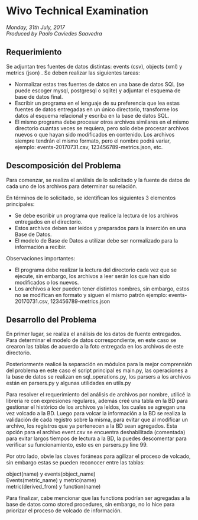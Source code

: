 # Wivo Technical Examination #
*Monday, 31th July, 2017*  
*Produced by Paolo Caviedes Saavedra*

## Requerimiento ##

Se adjuntan tres fuentes de datos distintas: events (csv), objects (xml) y metrics (json) . Se deben realizar las siguientes tareas:  
* Normalizar estas tres fuentes de datos en una base de datos SQL (se puede escoger mysql, postgresql o sqlite) y adjuntar el esquema de base de datos final.  
* Escribir un programa en el lenguaje de su preferencia que lea estas fuentes de datos entregadas en un único directorio, transforme los datos al esquema relacional y escriba en la base de datos SQL.  
* El mismo programa debe procesar otros archivos similares en el mismo directorio cuantas veces se requiera, pero solo debe procesar archivos nuevos o que hayan sido modificados en contenido. Los archivos siempre tendrán el mismo formato, pero el nombre podrá variar, ejemplo: events-20170731.csv, 123456789-metrics.json, etc.

## Descomposición del Problema ##

Para comenzar, se realiza el análisis de lo solicitado y la fuente de datos de cada uno de los archivos para determinar su relación. 

En términos de lo solicitado, se identifican los siguientes 3 elementos principales:  
* Se debe escribir un programa que realice la lectura de los archivos entregados en el directorio.  
* Estos archivos deben ser leídos y preparados para la inserción en una Base de Datos.  
* El modelo de Base de Datos a utilizar debe ser normalizado para la información a recibir.  

Observaciones importantes:  
* El programa debe realizar la lectura del directorio cada vez que se ejecute, sin embargo, los archivos a leer serán los que han sido modificados o los nuevos. 
* Los archivos a leer pueden tener distintos nombres, sin embargo, estos no se modifican en formato y siguen el mismo patrón ejemplo: events-20170731.csv, 123456789-metrics.json

## Desarrollo del Problema ##

En primer lugar, se realiza el análisis de los datos de fuente entregados. Para determinar el modelo de datos correspondiente, en este caso se crearon las tablas de acuerdo a la foto entregada en los archivos de este directorio. 

Posteriormente realicé la separación en módulos para la mejor comprensión del problema en este caso el script principal es main.py, las operaciones a la base de datos se realizan en sql_operations.py, los parsers a los archivos están en parsers.py y algunas utilidades en utils.py

Para resolver el requerimiento del análisis de archivos por nombre, utilicé la librería re con expresiones regulares, además creé una tabla en la BD para gestionar el histórico de los archivos ya leídos, los cuales se agregan una vez volcado a la BD. 
Luego para volcar la información a la BD se realiza la validación de cada registro sobre la misma, para evitar que al modificar un archivo, los registros que ya pertenecen a la BD sean agregados. Esta opción para el archivo event.csv se encuentra deshabilitada (comentada) para evitar largos tiempos de lectura a la BD, la puedes descomentar para verificar su funcionamiento, esto es en parsers.py line 99.

Por otro lado, obvie las claves foráneas para agilizar el proceso de volcado, sin embargo estas se pueden reconocer entre las tablas:

object(name) y events(object_name)  
Events(metric_name) y metric(name)  
metric(derived_from) y function(name)  

Para finalizar, cabe mencionar que las functions podrían ser agregadas a la base de datos como stored procedures, sin embargo, no lo hice para priorizar el proceso de volcado de información.
